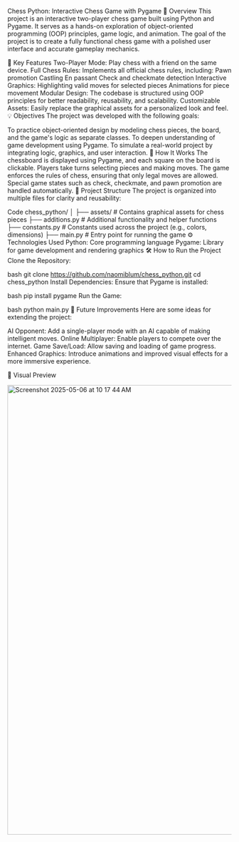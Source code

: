 Chess Python: Interactive Chess Game with Pygame
🌟 Overview
This project is an interactive two-player chess game built using Python and Pygame. It serves as a hands-on exploration of object-oriented programming (OOP) principles, game logic, and animation. The goal of the project is to create a fully functional chess game with a polished user interface and accurate gameplay mechanics.

🎯 Key Features
Two-Player Mode: Play chess with a friend on the same device.
Full Chess Rules: Implements all official chess rules, including:
Pawn promotion
Castling
En passant
Check and checkmate detection
Interactive Graphics:
Highlighting valid moves for selected pieces
Animations for piece movement
Modular Design: The codebase is structured using OOP principles for better readability, reusability, and scalability.
Customizable Assets: Easily replace the graphical assets for a personalized look and feel.
💡 Objectives
The project was developed with the following goals:

To practice object-oriented design by modeling chess pieces, the board, and the game's logic as separate classes.
To deepen understanding of game development using Pygame.
To simulate a real-world project by integrating logic, graphics, and user interaction.
🚀 How It Works
The chessboard is displayed using Pygame, and each square on the board is clickable.
Players take turns selecting pieces and making moves.
The game enforces the rules of chess, ensuring that only legal moves are allowed.
Special game states such as check, checkmate, and pawn promotion are handled automatically.
📂 Project Structure
The project is organized into multiple files for clarity and reusability:

Code
chess_python/
│
├── assets/                # Contains graphical assets for chess pieces
├── additions.py           # Additional functionality and helper functions
├── constants.py           # Constants used across the project (e.g., colors, dimensions)
├── main.py                # Entry point for running the game
⚙️ Technologies Used
Python: Core programming language
Pygame: Library for game development and rendering graphics
🛠️ How to Run the Project
Clone the Repository:

bash
git clone https://github.com/naomiblum/chess_python.git
cd chess_python
Install Dependencies: Ensure that Pygame is installed:

bash
pip install pygame
Run the Game:

bash
python main.py
📝 Future Improvements
Here are some ideas for extending the project:

AI Opponent: Add a single-player mode with an AI capable of making intelligent moves.
Online Multiplayer: Enable players to compete over the internet.
Game Save/Load: Allow saving and loading of game progress.
Enhanced Graphics: Introduce animations and improved visual effects for a more immersive experience.

🎨 Visual Preview

<img width="1009" alt="Screenshot 2025-05-06 at 10 17 44 AM" src="https://github.com/user-attachments/assets/10c0fe9a-5252-4132-92a3-299b1cb906bf" />


